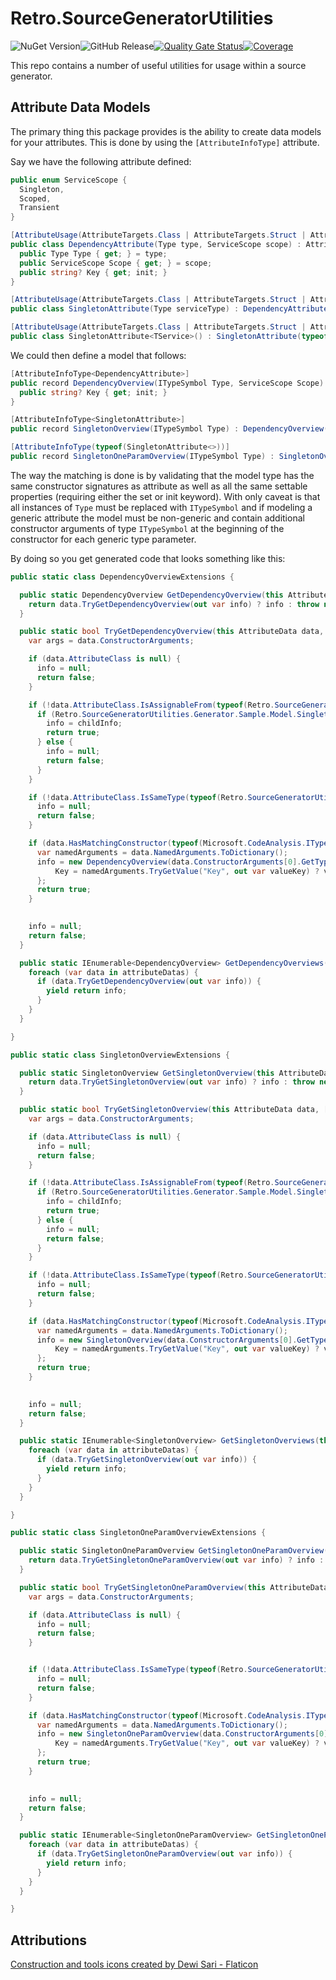 ﻿# Retro.SourceGeneratorUtilities

![NuGet Version](https://img.shields.io/nuget/v/Retro.SourceGeneratorUtilities?logo=nuget)![GitHub Release](https://img.shields.io/github/v/release/retroandchill/Retro.SourceGeneratorUtilities?logo=github)[![Quality Gate Status](https://sonarcloud.io/api/project_badges/measure?project=retroandchill_Retro.SourceGeneratorUtilities&metric=alert_status)](https://sonarcloud.io/summary/new_code?id=retroandchill_Retro.SourceGeneratorUtilities)[![Coverage](https://sonarcloud.io/api/project_badges/measure?project=retroandchill_Retro.SourceGeneratorUtilities&metric=coverage)](https://sonarcloud.io/summary/new_code?id=retroandchill_Retro.SourceGeneratorUtilities)

This repo contains a number of useful utilities for usage within a source generator.

## Attribute Data Models

The primary thing this package provides is the ability to create data models for your attributes. This is done by 
using the `[AttributeInfoType]` attribute.

Say we have the following attribute defined:
```csharp
public enum ServiceScope {
  Singleton,
  Scoped,
  Transient
}

[AttributeUsage(AttributeTargets.Class | AttributeTargets.Struct | AttributeTargets.Interface, AllowMultiple = true)]
public class DependencyAttribute(Type type, ServiceScope scope) : Attribute {
  public Type Type { get; } = type;
  public ServiceScope Scope { get; } = scope;
  public string? Key { get; init; }
}

[AttributeUsage(AttributeTargets.Class | AttributeTargets.Struct | AttributeTargets.Interface, AllowMultiple = true)]
public class SingletonAttribute(Type serviceType) : DependencyAttribute(serviceType, ServiceScope.Singleton);

[AttributeUsage(AttributeTargets.Class | AttributeTargets.Struct | AttributeTargets.Interface, AllowMultiple = true)]
public class SingletonAttribute<TService>() : SingletonAttribute(typeof(TService));
```

We could then define a model that follows:
```csharp
[AttributeInfoType<DependencyAttribute>]
public record DependencyOverview(ITypeSymbol Type, ServiceScope Scope) {
  public string? Key { get; init; }
}

[AttributeInfoType<SingletonAttribute>]
public record SingletonOverview(ITypeSymbol Type) : DependencyOverview(Type, ServiceScope.Singleton);

[AttributeInfoType(typeof(SingletonAttribute<>))]
public record SingletonOneParamOverview(ITypeSymbol Type) : SingletonOverview(Type);
```

The way the matching is done is by validating that the model type has the same constructor signatures as attribute 
as well as all the same settable properties (requiring either the set or init keyword). With only caveat is that all 
instances of `Type` must be replaced with `ITypeSymbol` and if modeling a generic attribute the model must be 
non-generic and contain additional constructor arguments of type `ITypeSymbol` at the beginning of the constructor 
for each generic type parameter.

By doing so you get generated code that looks something like this:
```csharp
public static class DependencyOverviewExtensions {

  public static DependencyOverview GetDependencyOverview(this AttributeData data) {
    return data.TryGetDependencyOverview(out var info) ? info : throw new InvalidOperationException("Cannot create Info");
  }  

  public static bool TryGetDependencyOverview(this AttributeData data, [NotNullWhen(true)] out DependencyOverview? info) {
    var args = data.ConstructorArguments;

    if (data.AttributeClass is null) {
      info = null;
      return false;
    }

    if (!data.AttributeClass.IsAssignableFrom(typeof(Retro.SourceGeneratorUtilities.Generator.Sample.Attributes.SingletonAttribute))) {
      if (Retro.SourceGeneratorUtilities.Generator.Sample.Model.SingletonOverviewExtensions.TryGetSingletonOverview(data, out var childInfo)) {
        info = childInfo;
        return true;
      } else {
        info = null;
        return false;
      }
    }

    if (!data.AttributeClass.IsSameType(typeof(Retro.SourceGeneratorUtilities.Generator.Sample.Attributes.DependencyAttribute))) {
      info = null;
      return false;
    }

    if (data.HasMatchingConstructor(typeof(Microsoft.CodeAnalysis.ITypeSymbol), typeof(Retro.SourceGeneratorUtilities.Generator.Sample.Attributes.ServiceScope))) {
      var namedArguments = data.NamedArguments.ToDictionary();
      info = new DependencyOverview(data.ConstructorArguments[0].GetTypedValue<Microsoft.CodeAnalysis.ITypeSymbol>(), data.ConstructorArguments[0].GetTypedValue<Retro.SourceGeneratorUtilities.Generator.Sample.Attributes.ServiceScope>()) {
          Key = namedArguments.TryGetValue("Key", out var valueKey) ? valueKey.GetTypedValue<string?>() : default,
      };
      return true;
    }
    

    info = null;
    return false;
  }

  public static IEnumerable<DependencyOverview> GetDependencyOverviews(this IEnumerable<AttributeData> attributeDatas) {
    foreach (var data in attributeDatas) {
      if (data.TryGetDependencyOverview(out var info)) {
        yield return info;
      }
    }
  }

}

public static class SingletonOverviewExtensions {

  public static SingletonOverview GetSingletonOverview(this AttributeData data) {
    return data.TryGetSingletonOverview(out var info) ? info : throw new InvalidOperationException("Cannot create Info");
  }  

  public static bool TryGetSingletonOverview(this AttributeData data, [NotNullWhen(true)] out SingletonOverview? info) {
    var args = data.ConstructorArguments;

    if (data.AttributeClass is null) {
      info = null;
      return false;
    }

    if (!data.AttributeClass.IsAssignableFrom(typeof(Retro.SourceGeneratorUtilities.Generator.Sample.Attributes.SingletonAttribute<>))) {
      if (Retro.SourceGeneratorUtilities.Generator.Sample.Model.SingletonOneParamOverviewExtensions.TryGetSingletonOneParamOverview(data, out var childInfo)) {
        info = childInfo;
        return true;
      } else {
        info = null;
        return false;
      }
    }

    if (!data.AttributeClass.IsSameType(typeof(Retro.SourceGeneratorUtilities.Generator.Sample.Attributes.SingletonAttribute))) {
      info = null;
      return false;
    }

    if (data.HasMatchingConstructor(typeof(Microsoft.CodeAnalysis.ITypeSymbol))) {
      var namedArguments = data.NamedArguments.ToDictionary();
      info = new SingletonOverview(data.ConstructorArguments[0].GetTypedValue<Microsoft.CodeAnalysis.ITypeSymbol>()) {
          Key = namedArguments.TryGetValue("Key", out var valueKey) ? valueKey.GetTypedValue<string?>() : default,
      };
      return true;
    }
    

    info = null;
    return false;
  }

  public static IEnumerable<SingletonOverview> GetSingletonOverviews(this IEnumerable<AttributeData> attributeDatas) {
    foreach (var data in attributeDatas) {
      if (data.TryGetSingletonOverview(out var info)) {
        yield return info;
      }
    }
  }

}

public static class SingletonOneParamOverviewExtensions {

  public static SingletonOneParamOverview GetSingletonOneParamOverview(this AttributeData data) {
    return data.TryGetSingletonOneParamOverview(out var info) ? info : throw new InvalidOperationException("Cannot create Info");
  }  

  public static bool TryGetSingletonOneParamOverview(this AttributeData data, [NotNullWhen(true)] out SingletonOneParamOverview? info) {
    var args = data.ConstructorArguments;

    if (data.AttributeClass is null) {
      info = null;
      return false;
    }


    if (!data.AttributeClass.IsSameType(typeof(Retro.SourceGeneratorUtilities.Generator.Sample.Attributes.SingletonAttribute<>))) {
      info = null;
      return false;
    }

    if (data.HasMatchingConstructor(typeof(Microsoft.CodeAnalysis.ITypeSymbol))) {
      var namedArguments = data.NamedArguments.ToDictionary();
      info = new SingletonOneParamOverview(data.ConstructorArguments[0].GetTypedValue<Microsoft.CodeAnalysis.ITypeSymbol>()) {
          Key = namedArguments.TryGetValue("Key", out var valueKey) ? valueKey.GetTypedValue<string?>() : default,
      };
      return true;
    }
    

    info = null;
    return false;
  }

  public static IEnumerable<SingletonOneParamOverview> GetSingletonOneParamOverviews(this IEnumerable<AttributeData> attributeDatas) {
    foreach (var data in attributeDatas) {
      if (data.TryGetSingletonOneParamOverview(out var info)) {
        yield return info;
      }
    }
  }

}
```

## Attributions
[Construction and tools icons created by Dewi Sari - Flaticon](https://www.flaticon.com/free-icons/construction-and-tools "construction and tools icons")